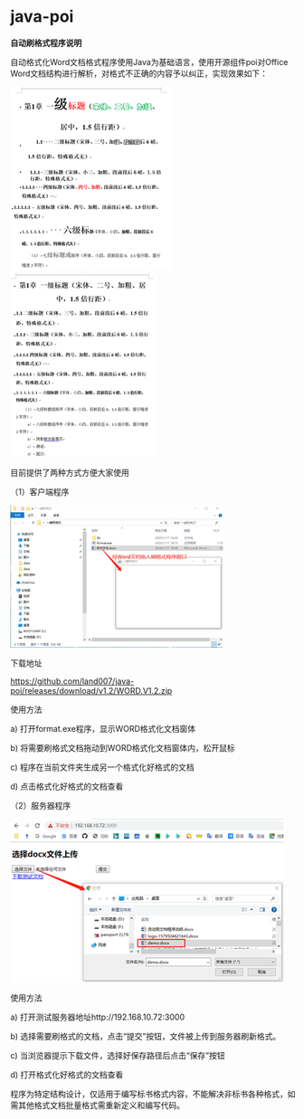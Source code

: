# java-poi

**自动刷格式程序说明**

自动格式化Word文档格式程序使用Java为基础语言，使用开源组件poi对Office Word文档结构进行解析，对格式不正确的内容予以纠正，实现效果如下：

 ![img](image/微信图片_20200410124809.png)![img](image/微信图片_20200410124814.png)

目前提供了两种方式方便大家使用

（1）客户端程序

![img](image/微信图片_20200410124819.png)

下载地址

https://github.com/land007/java-poi/releases/download/v1.2/WORD.V1.2.zip

使用方法

a)    打开format.exe程序，显示WORD格式化文档窗体

b)    将需要刷格式文档拖动到WORD格式化文档窗体内，松开鼠标

c)    程序在当前文件夹生成另一个格式化好格式的文档

d)    点击格式化好格式的文档查看

（2）服务器程序

![img](image/微信图片_20200410124825.png)

使用方法

a)    打开测试服务器地址http://192.168.10.72:3000

b)    选择需要刷格式的文档，点击“提交”按钮，文件被上传到服务器刷新格式。

c)    当浏览器提示下载文件，选择好保存路径后点击“保存”按钮

d)    打开格式化好格式的文档查看

程序为特定结构设计，仅适用于编写标书格式内容，不能解决非标书各种格式，如需其他格式文档批量格式需重新定义和编写代码。